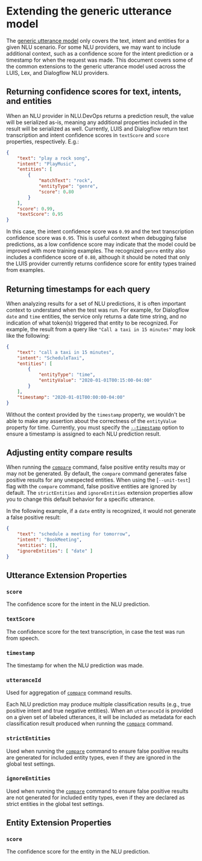 # Extending the generic utterance model

The [generic utterance model](GenericUtterances.md) only covers the text, intent and entities for a given NLU scenario. For some NLU providers, we may want to include additional context, such as a confidence score for the intent prediction or a timestamp for when the request was made. This document covers some of the common extensions to the generic utterance model used across the LUIS, Lex, and Dialogflow NLU providers.

## Returning confidence scores for text, intents, and entities

When an NLU provider in NLU.DevOps returns a prediction result, the value will be serialized as-is, meaning any additional properties included in the result will be serialized as well. Currently, LUIS and Dialogflow return text transcription and intent confidence scores in `textScore` and `score` properties, respectively. E.g.:
```json
{
    "text": "play a rock song",
    "intent": "PlayMusic",
    "entities": [
        {
            "matchText": "rock",
            "entityType": "genre",
            "score": 0.80
        }
    ],
    "score": 0.99,
    "textScore": 0.95
}
```
In this case, the intent confidence score was `0.99` and the text transcription confidence score was `0.95`. This is useful context when debugging false predictions, as a low confidence score may indicate that the model could be improved with more training examples. The recognized `genre` entity also includes a confidence score of `0.80`, although it should be noted that only the LUIS provider currently returns confidence score for entity types trained from examples.

## Returning timestamps for each query

When analyzing results for a set of NLU predictions, it is often important context to understand when the test was run. For example, for Dialogflow `date` and `time` entities, the service only returns a date time string, and no indication of what token(s) triggered that entity to be recognized. For example, the result from a query like `"Call a taxi in 15 minutes"` may look like the following:
```json
{
    "text": "call a taxi in 15 minutes",
    "intent": "ScheduleTaxi",
    "entities": [
        {
            "entityType": "time",
            "entityValue": "2020-01-01T00:15:00-04:00"
        }
    ],
    "timestamp": "2020-01-01T00:00:00-04:00"
}
```
Without the context provided by the `timestamp` property, we wouldn't be able to make any assertion about the correctness of the `entityValue` property for time. Currently, you must specify the [`--timestamp`](Test.md#--timestamp) option to ensure a timestamp is assigned to each NLU prediction result.

## Adjusting entity compare results

When running the [`compare`](Analyze.md) command, false positive entity results may or may not be generated.  By default, the `compare` command generates false positive results for any unexpected entities. When using the [`--unit-test`] flag with the `compare` command, false positive entities are ignored by default. The `strictEntities` and `ignoreEntities` extension properties allow you to change this default behavior for a specific utterance.

In the following example, if a `date` entity is recognized, it would not generate a false positive result:
```json
{
    "text": "schedule a meeting for tomorrow",
    "intent": "BookMeeting",
    "entities": [],
    "ignoreEntities": [ "date" ]
}
```

## Utterance Extension Properties

### `score`

The confidence score for the intent in the NLU prediction.

### `textScore`

The confidence score for the text transcription, in case the test was run from speech.

### `timestamp`

The timestamp for when the NLU prediction was made.

### `utteranceId`

Used for aggregation of [`compare`](Analyze.md) command results. 

Each NLU prediction may produce multiple classification results (e.g., true positive intent and true negative entities). When an `utteranceId` is provided on a given set of labeled utterances, it will be included as metadata for each classification result produced when running the [`compare`](Analyze.md) command.

### `strictEntities`

Used when running the [`compare`](Analyze.md) command to ensure false positive results are generated for included entity types, even if they are ignored in the global test settings.

### `ignoreEntities`

Used when running the [`compare`](Analyze.md) command to ensure false positive results are not generated for included entity types, even if they are declared as strict entities in the global test settings.

## Entity Extension Properties

### `score`

The confidence score for the entity in the NLU prediction.
